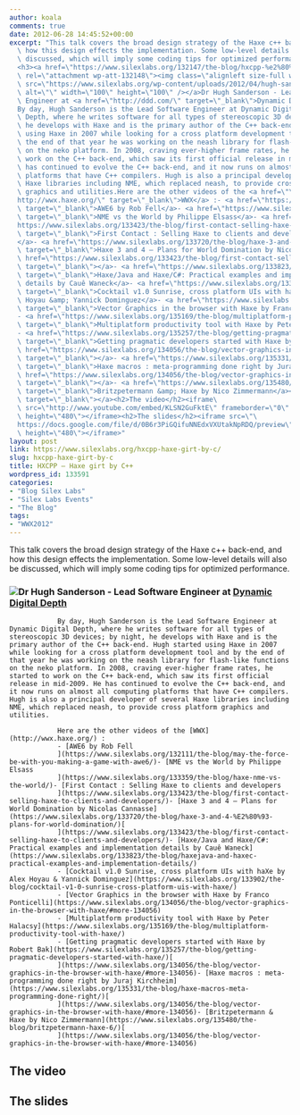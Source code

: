 ```yaml
---
author: koala
comments: true
date: 2012-06-28 14:45:52+00:00
excerpt: "This talk covers the broad design strategy of the Haxe c++ back-end, and\
  \ how this design effects the implementation. Some low-level details will also be\
  \ discussed, which will imply some coding tips for optimized performance.\
  <h3><a href=\"https://www.silexlabs.org/132147/the-blog/hxcpp-%e2%80%93-haxe-girt-by-c-2/attachment/hugh-sanderson/\"\
  \ rel=\"attachment wp-att-132148\"><img class=\"alignleft size-full wp-image-132148\"\
  \ src=\"https://www.silexlabs.org/wp-content/uploads/2012/04/hugh-sanderson1.jpg\"\
  \ alt=\"\" width=\"100\" height=\"100\" /></a>Dr Hugh Sanderson - Lead Software\
  \ Engineer at <a href=\"http://ddd.com/\" target=\"_blank\">Dynamic Digital Depth</a></h3>\
  By day, Hugh Sanderson is the Lead Software Engineer at Dynamic Digital\
  \ Depth, where he writes software for all types of stereoscopic 3D devices; by night,\
  \ he develops with Haxe and is the primary author of the C++ back-end. Hugh started\
  \ using Haxe in 2007 while looking for a cross platform development tool and by\
  \ the end of that year he was working on the neash library for flash-like functions\
  \ on the neko platform. In 2008, craving ever-higher frame rates, he started to\
  \ work on the C++ back-end, which saw its first official release in mid-2009. He\
  \ has continued to evolve the C++ back-end, and it now runs on almost all computing\
  \ platforms that have C++ compilers. Hugh is also a principal developer of several\
  \ Haxe libraries including NME, which replaced neash, to provide cross platform\
  \ graphics and utilities.Here are the other videos of the <a href=\"\
  http://wwx.haxe.org/\" target=\"_blank\">WWX</a> :- <a href=\"https://www.silexlabs.org/132111/the-blog/may-the-force-be-with-you-making-a-game-with-awe6/\"\
  \ target=\"_blank\">AWE6 by Rob Fell</a>- <a href=\"https://www.silexlabs.org/133359/the-blog/haxe-nme-vs-the-world/\"\
  \ target=\"_blank\">NME vs the World by Philippe Elsass</a>- <a href=\"\
  https://www.silexlabs.org/133423/the-blog/first-contact-selling-haxe-to-clients-and-developers/\"\
  \ target=\"_blank\">First Contact : Selling Haxe to clients and developers\
  </a>- <a href=\"https://www.silexlabs.org/133720/the-blog/haxe-3-and-4-%E2%80%93-plans-for-world-domination/\"\
  \ target=\"_blank\">Haxe 3 and 4 – Plans for World Domination by Nicolas Cannasse</a><a\
  \ href=\"https://www.silexlabs.org/133423/the-blog/first-contact-selling-haxe-to-clients-and-developers/\"\
  \ target=\"_blank\"></a>- <a href=\"https://www.silexlabs.org/133823/the-blog/haxejava-and-haxec-practical-examples-and-implementation-details/\"\
  \ target=\"_blank\">Haxe/Java and Haxe/C#: Practical examples and implementation\
  \ details by Cauê Waneck</a>- <a href=\"https://www.silexlabs.org/133902/the-blog/cocktail-v1-0-sunrise-cross-platform-uis-with-haxe/\"\
  \ target=\"_blank\">Cocktail v1.0 Sunrise, cross platform UIs with haXe by Alex\
  \ Hoyau &amp; Yannick Dominguez</a>- <a href=\"https://www.silexlabs.org/134056/the-blog/vector-graphics-in-the-browser-with-haxe/#more-134056\"\
  \ target=\"_blank\">Vector Graphics in the browser with Haxe by Franco Ponticelli</a>\
  - <a href=\"https://www.silexlabs.org/135169/the-blog/multiplatform-productivity-tool-with-haxe/\"\
  \ target=\"_blank\">Multiplatform productivity tool with Haxe by Peter Halacsy</a>\
  - <a href=\"https://www.silexlabs.org/135257/the-blog/getting-pragmatic-developers-started-with-haxe/\"\
  \ target=\"_blank\">Getting pragmatic developers started with Haxe by Robert Bak</a><a\
  \ href=\"https://www.silexlabs.org/134056/the-blog/vector-graphics-in-the-browser-with-haxe/#more-134056\"\
  \ target=\"_blank\"></a>- <a href=\"https://www.silexlabs.org/135331/the-blog/haxe-macros-meta-programming-done-right/\"\
  \ target=\"_blank\">Haxe macros : meta-programming done right by Juraj Kirchheim</a><a\
  \ href=\"https://www.silexlabs.org/134056/the-blog/vector-graphics-in-the-browser-with-haxe/#more-134056\"\
  \ target=\"_blank\"></a>- <a href=\"https://www.silexlabs.org/135480/the-blog/britzpetermann-haxe-6/\"\
  \ target=\"_blank\">Britzpetermann &amp; Haxe by Nico Zimmermann</a><a href=\"https://www.silexlabs.org/134056/the-blog/vector-graphics-in-the-browser-with-haxe/#more-134056\"\
  \ target=\"_blank\"></a><h2>The video</h2><iframe\
  \ src=\"http://www.youtube.com/embed/KLSN2GuFktE\" frameborder=\"0\" width=\"640\"\
  \ height=\"480\"></iframe><h2>The slides</h2><iframe src=\"\
  https://docs.google.com/file/d/0B6r3PiGQifuNNEdxVXUtakNpRDQ/preview\" width=\"640\"\
  \ height=\"480\"></iframe>"
layout: post
link: https://www.silexlabs.org/hxcpp-haxe-girt-by-c/
slug: hxcpp-haxe-girt-by-c
title: HXCPP – Haxe girt by C++
wordpress_id: 133591
categories:
- "Blog Silex Labs"
- "Silex Labs Events"
- "The Blog"
tags:
- "WWX2012"
---
```


This talk covers the broad design strategy of the Haxe c++ back-end, and how this design effects the implementation. Some low-level details will also be discussed, which will imply some coding tips for optimized performance.


### [![](https://www.silexlabs.org/wp-content/uploads/2012/04/hugh-sanderson1.jpg)](https://www.silexlabs.org/132147/the-blog/hxcpp-%e2%80%93-haxe-girt-by-c-2/attachment/hugh-sanderson/)Dr Hugh Sanderson - Lead Software Engineer at [Dynamic Digital Depth](http://ddd.com/)


				By day, Hugh Sanderson is the Lead Software Engineer at Dynamic Digital Depth, where he writes software for all types of stereoscopic 3D devices; by night, he develops with Haxe and is the primary author of the C++ back-end. Hugh started using Haxe in 2007 while looking for a cross platform development tool and by the end of that year he was working on the neash library for flash-like functions on the neko platform. In 2008, craving ever-higher frame rates, he started to work on the C++ back-end, which saw its first official release in mid-2009. He has continued to evolve the C++ back-end, and it now runs on almost all computing platforms that have C++ compilers. Hugh is also a principal developer of several Haxe libraries including NME, which replaced neash, to provide cross platform graphics and utilities.

				Here are the other videos of the [WWX](http://wwx.haxe.org/) :
				- [AWE6 by Rob Fell
				](https://www.silexlabs.org/132111/the-blog/may-the-force-be-with-you-making-a-game-with-awe6/)- [NME vs the World by Philippe Elsass
				](https://www.silexlabs.org/133359/the-blog/haxe-nme-vs-the-world/)- [First Contact : Selling Haxe to clients and developers
				](https://www.silexlabs.org/133423/the-blog/first-contact-selling-haxe-to-clients-and-developers/)- [Haxe 3 and 4 – Plans for World Domination by Nicolas Cannasse](https://www.silexlabs.org/133720/the-blog/haxe-3-and-4-%E2%80%93-plans-for-world-domination/)[
				](https://www.silexlabs.org/133423/the-blog/first-contact-selling-haxe-to-clients-and-developers/)- [Haxe/Java and Haxe/C#: Practical examples and implementation details by Cauê Waneck](https://www.silexlabs.org/133823/the-blog/haxejava-and-haxec-practical-examples-and-implementation-details/)
				- [Cocktail v1.0 Sunrise, cross platform UIs with haXe by Alex Hoyau & Yannick Dominguez](https://www.silexlabs.org/133902/the-blog/cocktail-v1-0-sunrise-cross-platform-uis-with-haxe/)
				- [Vector Graphics in the browser with Haxe by Franco Ponticelli](https://www.silexlabs.org/134056/the-blog/vector-graphics-in-the-browser-with-haxe/#more-134056)
				- [Multiplatform productivity tool with Haxe by Peter Halacsy](https://www.silexlabs.org/135169/the-blog/multiplatform-productivity-tool-with-haxe/)
				- [Getting pragmatic developers started with Haxe by Robert Bak](https://www.silexlabs.org/135257/the-blog/getting-pragmatic-developers-started-with-haxe/)[
				](https://www.silexlabs.org/134056/the-blog/vector-graphics-in-the-browser-with-haxe/#more-134056)- [Haxe macros : meta-programming done right by Juraj Kirchheim](https://www.silexlabs.org/135331/the-blog/haxe-macros-meta-programming-done-right/)[
				](https://www.silexlabs.org/134056/the-blog/vector-graphics-in-the-browser-with-haxe/#more-134056)- [Britzpetermann & Haxe by Nico Zimmermann](https://www.silexlabs.org/135480/the-blog/britzpetermann-haxe-6/)[
				](https://www.silexlabs.org/134056/the-blog/vector-graphics-in-the-browser-with-haxe/#more-134056)


## The video





## The slides




